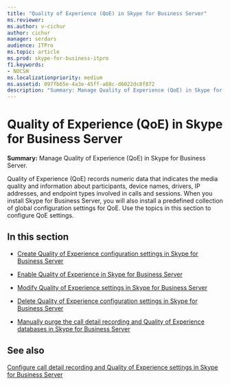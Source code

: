 ```yaml
---
title: "Quality of Experience (QoE) in Skype for Business Server"
ms.reviewer: 
ms.author: v-cichur
author: cichur
manager: serdars
audience: ITPro
ms.topic: article
ms.prod: skype-for-business-itpro
f1.keywords:
- NOCSH
ms.localizationpriority: medium
ms.assetid: 097fb65e-4a3e-45ff-a88c-d6022dc8f872
description: "Summary: Manage Quality of Experience (QoE) in Skype for Business Server."
---
```


# Quality of Experience (QoE) in Skype for Business Server
 
**Summary:** Manage Quality of Experience (QoE) in Skype for Business Server.
  
Quality of Experience (QoE) records numeric data that indicates the media quality and information about participants, device names, drivers, IP addresses, and endpoint types involved in calls and sessions. When you install Skype for Business Server, you will also install a predefined collection of global configuration settings for QoE. Use the topics in this section to configure QoE settings. 
  
## In this section

- [Create Quality of Experience configuration settings in Skype for Business Server](create-qoe-configuration-settings.md)
    
- [Enable Quality of Experience in Skype for Business Server](enable-qoe.md)
    
- [Modify Quality of Experience settings in Skype for Business Server](modify-qoe-settings.md)
    
- [Delete Quality of Experience configuration settings in Skype for Business Server](delete-qoe-configuration-settings.md)
    
- [Manually purge the call detail recording and Quality of Experience databases in Skype for Business Server](../../deploy/deploy-monitoring/purgecall-detail-recording-and-qoe.md)
    
## See also

[Configure call detail recording and Quality of Experience settings in Skype for Business Server](../../deploy/deploy-monitoring/call-detail-recording-and-qoe.md)
